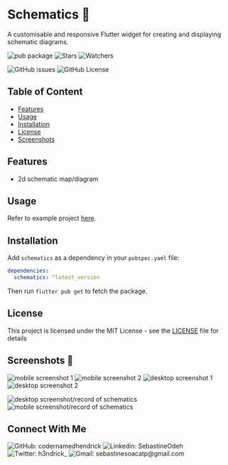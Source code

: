 # Schematics 📐

A customisable and responsive Flutter widget for creating and displaying schematic diagrams.

![pub package](https://img.shields.io/pub/v/schematics.svg?label=Version&style=flat)
![Stars](https://img.shields.io/github/stars/codernamedhendrick/schematics?label=Stars&style=flat)
![Watchers](https://img.shields.io/github/watchers/codernamedhendrick/schematics?label=Watchers&style=flat)

![GitHub issues](https://img.shields.io/github/issues/codernamedhendrick/schematics?label=Issues&style=flat)
![GitHub License](https://img.shields.io/github/license/codernamedhendrick/schematics?label=Licence&style=flat)

## Table of Content

- [Features](#features)
- [Usage](#usage)
- [Installation](#installation)
- [License](#license)
- [Screenshots](#screenshots-)

## Features

- 2d schematic map/diagram

## Usage

Refer to example project [here](https://github.com/CoderNamedHendrick/schematics/tree/main/example).

## Installation

Add `schematics` as a dependency in your `pubspec.yaml` file:

```yaml
dependencies:
  schematics: ^latest_version
```

Then run `flutter pub get` to fetch the package.

## License

This project is licensed under the MIT License - see the [LICENSE](LICENSE) file for details

## Screenshots 📱

![mobile screenshot 1](screenshots/mobile_sc1.png)
![mobile screenshot 2](screenshots/mobile_sc2.png)
![desktop screenshot 1](screenshots/desktop_sc1.png)
![desktop screenshot 2](screenshots/desktop_sc2.png)

![desktop screenshot/record of schematics](screenshots/desktop_view.gif)
![mobile screenshot/record of schematics](screenshots/mobile_view.gif)

## Connect With Me

![GitHub: codernamedhendrick](https://img.shields.io/badge/codernamedhendrick-EFF7F6?logo=GitHub&logoColor=333&link=https://www.github.com/codernamedhendrick)
![Linkedin: SebastineOdeh](https://img.shields.io/badge/SebastineOdeh-EFF7F6?logo=LinkedIn&logoColor=blue&link=https://www.linkedin.com/in/sebastine-odeh-1081a318b/)
![Twitter: h3ndrick_](https://img.shields.io/badge/h3ndrick__-EFF7F6?logo=X&logoColor=333&link=https://x.com/H3ndrick_)
![Gmail: sebastinesoacatp@gmail.com](https://img.shields.io/badge/sebastinesoacatp@gmail.com-EFF7F6?logo=Gmail&link=mailto:sebastinesoacatp@gmail.com)
